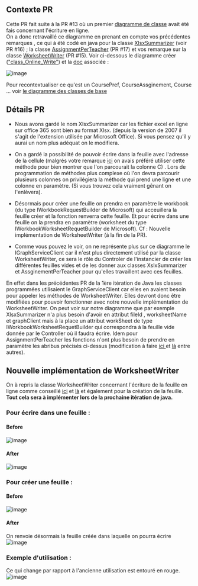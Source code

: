 ## Contexte PR
Cette PR fait suite à la PR #13  où un premier [diagramme de classe](https://github.com/oliviercailloux-org/dep-git-Teach_spreadsheets/blob/aa577d62458cd96fd0fb82600d8162c87e6ca0ad/Doc/Images/class_Online_Write.png) avait été fais  concernant l'écriture en ligne.  
On a donc retravaillé ce diagramme en prenant en compte  vos  précédentes remarques , ce qui à été codé en java pour la classe [XlsxSummarizer](https://github.com/oliviercailloux-org/dep-git-Teach_spreadsheets/blob/Java_Canva_Summarizer_it1/src/main/java/io/github/oliviercailloux/teach_spreadsheets/online/write/XlsSummarizer.java) (voir PR #16) ; la classe [AssignmentPerTeacher](https://github.com/oliviercailloux-org/dep-git-Teach_spreadsheets/blob/Java_Implementation_AssignmentPerTeacher-it1/src/main/java/io/github/oliviercailloux/teach_spreadsheets/online/write/AssignmentPerTeacher.java) (PR #17) et vos remarque sur la classe [WorksheetWriter](https://github.com/oliviercailloux-org/dep-git-Teach_spreadsheets/blob/Java_Implementation_Authentification_WriterLib-it1/src/main/java/io/github/oliviercailloux/teach_spreadsheets/online/write/WorksheetWriter.java)  (PR #15).  Voir ci-dessous le diagramme créer (["class_Online_Write"](https://discordapp.com/channels/@me/781179444278460417/838585249247658004)) et la [doc](https://discordapp.com/channels/@me/781179444278460417/838586977741438997) associée :

![image](https://user-images.githubusercontent.com/49473908/116834982-d2954300-abc0-11eb-8299-8aa081755541.png)

Pour recontextualiser ce qu'est un CoursePref, CourseAssginement, Course ... voir  [ le diagramme  des classes de base](https://github.com/oliviercailloux-org/dep-git-Teach_spreadsheets/tree/Diagram_Class_Online_Write-it4/Doc#base-classes)

## Détails PR

- Nous avons gardé le nom XlsxSummarizer  car les fichier excel en ligne sur office 365 sont bien au format Xlsx. (depuis la version de 2007 il s'agit de l'extension utilisée par Microsoft Office). Si vous pensez qu'il y aurai un nom plus adéquat on le modifiera.

- On a gardé la possibilité de pouvoir écrire dans la feuille avec l'adresse de la cellule (malgrés votre remarque [ici](https://github.com/oliviercailloux-org/dep-git-Teach_spreadsheets/pull/15/files#r616086045)  on avais préféré utiliser cette méthode pour bien montrer que l'on parcourait la colonne C) . Lors de programmation de  méthodes plus complexe où l'on devra parcourir plusieurs colonnes on privilégiera la méthode qui prend une ligne et une colonne en paramètre. (Si vous trouvez cela vraiment gênant on l'enlèvera).

- Désormais pour créer une feuille on prendra en paramètre le workbook (du type IWorkbookRequestBuilder de Microsoft)  qui acceuillera la feuille créer et la fonction renverra cette feuille. Et pour écrire dans une feuille on la prendra en paramètre (worksheet  du type IWorkbookWorksheetRequetBuilder de Microsoft). Cf : Nouvelle implémentation de WorksheetWriter (à la fin de la PR).

- Comme vous pouvez le voir, on ne représente plus sur ce diagramme le IGraphServiceClient car il n'est plus directement utilisé par la classe WorksheetWriter,  ce sera le rôle du Controler de  l'instancier de créer les différentes  feuilles vides et de les donner aux classes XslxSummarizer et AssginementPerTeacher pour qu'elles travaillent avec ces feuilles. 

En effet dans les précédentes PR de la 1ère itération de Java  les  classes programmées utilisaient le GraphServiceClient car elles en avaient besoin pour appeler les méthodes de WorksheetWriter. Elles devront donc être modifiées pour pouvoir fonctionner avec notre nouvelle implémentation de WorksheetWriter. On peut voir sur notre diagramme que par exemple XlsxSummarizer n'a plus besoin d'avoir en attribut fileId , worksheetName et graphClient mais à la place un attribut workSheet de type IWorkbookWorksheetRequetBuilder qui correspondra à la feuille vide donnée par le Controller où il faudra écrire. Idem pour AssignmentPerTeacher les fonctions n'ont plus besoin de prendre en paramètre les abribus précisés ci-dessus (modification à faire [ici ](https://github.com/oliviercailloux-org/dep-git-Teach_spreadsheets/blob/d7312805e808da4da2a912cf8f89407afc264ab1/src/main/java/io/github/oliviercailloux/teach_spreadsheets/online/write/AssignmentPerTeacher.java#L149) et  [là](https://github.com/oliviercailloux-org/dep-git-Teach_spreadsheets/blob/d7312805e808da4da2a912cf8f89407afc264ab1/src/main/java/io/github/oliviercailloux/teach_spreadsheets/online/write/AssignmentPerTeacher.java#L79) entre autres).

## Nouvelle implémentation de WorksheetWriter 
On à repris  la classe WorksheetWriter concernant l'écriture de la feuille en ligne comme conseillé [ici](https://github.com/oliviercailloux-org/dep-git-Teach_spreadsheets/pull/15#pullrequestreview-639150248) et [là](https://github.com/oliviercailloux-org/dep-git-Teach_spreadsheets/pull/15#discussion_r616084574) et également pour la création de la feuille. **Tout cela sera à implémenter lors de la prochaine itération de java.**

### Pour écrire dans une feuille :
#### Before
![image](https://user-images.githubusercontent.com/49473908/116831685-154f1f00-abb1-11eb-86ff-e5421ea659c5.png)

#### After 
![image](https://user-images.githubusercontent.com/49473908/116831998-13865b00-abb3-11eb-8953-b7981e425034.png)

### Pour créer une feuille : 
#### Before
![image](https://user-images.githubusercontent.com/49473908/116832241-4e3cc300-abb4-11eb-9485-7b5f4745d4a8.png)

#### After 
On renvoie désormais la feuille créée dans laquelle on pourra écrire
![image](https://user-images.githubusercontent.com/49473908/116832253-5eed3900-abb4-11eb-9585-fbb8c6c35fde.png)

### Exemple d'utilisation :
Ce qui change par rapport à l'ancienne utilisation est entouré en rouge.
![image](https://user-images.githubusercontent.com/49473908/116832545-97414700-abb5-11eb-8443-e6cfe8ba9c77.png)



